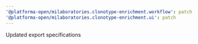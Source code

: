```yaml
---
'@platforma-open/milaboratories.clonotype-enrichment.workflow': patch
'@platforma-open/milaboratories.clonotype-enrichment.ui': patch
---
```


Updated export specifications
